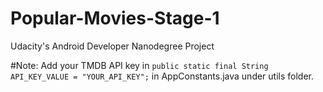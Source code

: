# Popular-Movies-Stage-1
Udacity's Android Developer Nanodegree Project

#Note: Add your TMDB API key in `public static final String API_KEY_VALUE = "YOUR_API_KEY";` in AppConstants.java under utils folder.
